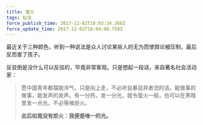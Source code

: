 ```yaml
---
title: 萤火
tags: 扯淡
force_publish_time: 2017-12-02T18:03:34.266Z
force_update_time: 2017-12-02T18:04:06.758Z
---
```


最近关于三种颜色，听到一种说法是众人讨论某些人的无为而使舆论被压制，最后反而害了孩子。

反驳倒是没什么可以反驳的，毕竟非常客观。只是想起一段话，来自著名社会活动家：

> 愿中国青年都摆脱冷气，只是向上走，不必听自暴自弃者流的话。能做事的做事，能发声的发声。有一分热，发一分光，就令萤火一般，也可以在黑暗里发一点光，不必等候炬火。
>
> **此后如竟没有炬火：我便是唯一的光。**
